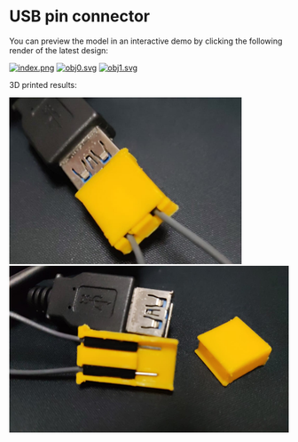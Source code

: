 # USB pin connector

You can preview the model in an interactive demo by clicking the following render of the latest design:

[![index.png](https://github.com/Yeicor/usb-pin-connector/blob/gh-pages/index.png?raw=true)](https://yeicor.github.io/usb-pin-connector/)
[![obj0.svg](https://github.com/Yeicor/usb-pin-connector/blob/gh-pages/obj0.svg?raw=true)](https://yeicor.github.io/usb-pin-connector/)
[![obj1.svg](https://github.com/Yeicor/usb-pin-connector/blob/gh-pages/obj1.svg?raw=true)](https://yeicor.github.io/usb-pin-connector/)

3D printed results:

<img src=".github/images/connected.jpg" height="300">
<img src=".github/images/disconnected.jpg" height="300">
